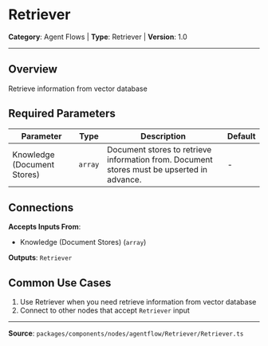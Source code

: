 # Retriever

**Category**: Agent Flows | **Type**: Retriever | **Version**: 1.0

---

## Overview

Retrieve information from vector database

## Required Parameters

| Parameter | Type | Description | Default |
|-----------|------|-------------|---------|
| Knowledge (Document Stores) | `array` | Document stores to retrieve information from. Document stores must be upserted in advance. | - |

## Connections

**Accepts Inputs From**:
- Knowledge (Document Stores) (`array`)

**Outputs**: `Retriever`

## Common Use Cases

1. Use Retriever when you need retrieve information from vector database
2. Connect to other nodes that accept `Retriever` input

---

**Source**: `packages/components/nodes/agentflow/Retriever/Retriever.ts`